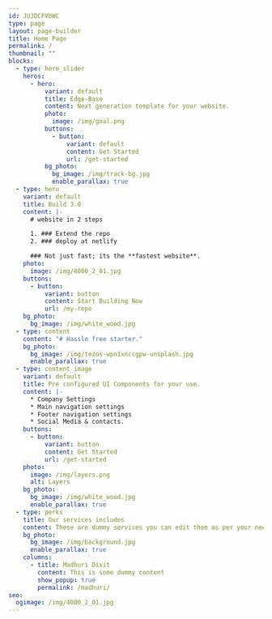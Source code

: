 ```yaml
---
id: JUJDCFVbWC
type: page
layout: page-builder
title: Home Page
permalink: /
thumbnail: ""
blocks:
  - type: hero_slider
    heros:
      - hero:
          variant: default
          title: Edge-Base
          content: Next generation template for your website.
          photo:
            image: /img/goal.png
          buttons:
            - button:
                variant: default
                content: Get Started
                url: /get-started
          bg_photo:
            bg_image: /img/track-bg.jpg
            enable_parallax: true
  - type: hero
    variant: default
    title: Build 3.0
    content: |-
      # website in 2 steps

      1. ### Extend the repo 
      2. ### deploy at netlify

      ### Not just fast; its the **fastest website**.
    photo:
      image: /img/4000_2_01.jpg
    buttons:
      - button:
          variant: button
          content: Start Building Now
          url: /my-repo
    bg_photo:
      bg_image: /img/white_wood.jpg
  - type: content
    content: "# Hassle free starter."
    bg_photo:
      bg_image: /img/tezos-wpn1xnccgpw-unsplash.jpg
      enable_parallax: true
  - type: content_image
    variant: default
    title: Pre configured UI Components for your use.
    content: |-
      * Company Settings
      * Main navigation settings
      * Footer navigation settings
      * Social Media & contacts.
    buttons:
      - button:
          variant: button
          content: Get Started
          url: /get-started
    photo:
      image: /img/layers.png
      alt: Layers
    bg_photo:
      bg_image: /img/white_wood.jpg
      enable_parallax: true
  - type: perks
    title: Our services includes
    content: These are dummy services you can edit them as per your need.
    bg_photo:
      bg_image: /img/background.jpg
      enable_parallax: true
    columns:
      - title: Madhuri Dixit
        content: This is some dummy content
        show_popup: true
        permalink: /madhuri/
seo:
  ogimage: /img/4000_2_01.jpg
---
```

